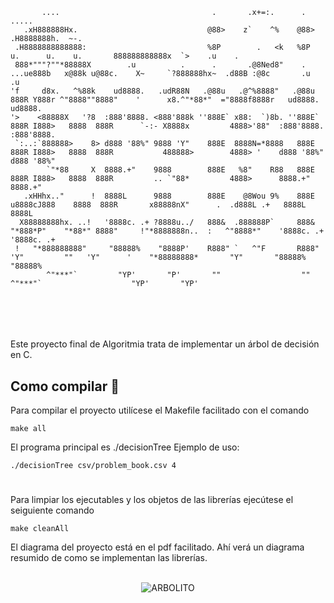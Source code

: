``` 
       ....                                  .       .x+=:.      .                                     .....                                             
   .xH888888Hx.                             @88>    z`    ^%    @88>                                .H8888888h.  ~-.                                     
 .H8888888888888:                           %8P        .   <k   %8P          u.      u.    u.       888888888888x  `>    .u    .                         
 888*"""?""*88888X        .u          .      .       .@8Ned8"    .     ...ue888b   x@88k u@88c.    X~     `?888888hx~  .d88B :@8c       .u         .u    
'f     d8x.   ^%88k    ud8888.   .udR88N   .@88u   .@^%8888"   .@88u   888R Y888r ^"8888""8888"    '      x8.^"*88*"  ="8888f8888r   ud8888.    ud8888.  
'>    <88888X   '?8  :888'8888. <888'888k ''888E` x88:  `)8b. ''888E`  888R I888>   8888  888R      `-:- X8888x         4888>'88"  :888'8888. :888'8888. 
 `:..:`888888>    8> d888 '88%" 9888 'Y"    888E  8888N=*8888   888E   888R I888>   8888  888R           488888>        4888> '    d888 '88%" d888 '88%" 
        `"*88     X  8888.+"    9888        888E   %8"    R88   888E   888R I888>   8888  888R         .. `"88*         4888>      8888.+"    8888.+"    
   .xHHhx.."      !  8888L      9888        888E    @8Wou 9%    888E  u8888cJ888    8888  888R       x88888nX"      .  .d888L .+   8888L      8888L      
  X88888888hx. ..!   '8888c. .+ ?8888u../   888&  .888888P`     888&   "*888*P"    "*88*" 8888"     !"*8888888n..  :   ^"8888*"    '8888c. .+ '8888c. .+ 
 !   "*888888888"     "88888%    "8888P'    R888" `   ^"F       R888"    'Y"         ""   'Y"      '    "*88888888*       "Y"       "88888%    "88888%   
        ^"***"`         "YP'       "P'       ""                  ""                                        ^"***"`                    "YP'       "YP'    
                                                                                                                                                         
                                                                                                                                                         
                                                                                                                                                         
```                                                                                                        
#
Este proyecto final de Algoritmia trata de implementar un árbol de decisión en C.
## Como compilar 🔧
Para compilar el proyecto utilícese el Makefile facilitado con el comando 
```
make all
```
El programa principal es ./decisionTree
Ejemplo de uso:
```
./decisionTree csv/problem_book.csv 4
```
#
Para limpiar los ejecutables y los objetos de las librerías ejecútese el seiguiente comando 
```
make cleanAll
```
El diagrama del proyecto está en el pdf facilitado. Ahí verá un diagrama resumido de como se implementan las librerías.
<br></br>
<p align="center">
  <img src="https://i.pinimg.com/originals/1f/71/fd/1f71fd30ff5f7febb8346a0e0dd51d00.gif" alt="ARBOLITO"/>
</p>
